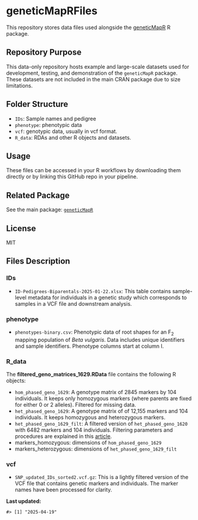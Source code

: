 
<!-- README.md is generated from README.Rmd. Please edit that file -->

# geneticMapRFiles

This repository stores data files used alongside the
[geneticMapR](https://vegaalfaro.github.io/geneticMapR/) R package.

## Repository Purpose

This data-only repository hosts example and large-scale datasets used
for development, testing, and demonstration of the `geneticMapR`
package. These datasets are not included in the main CRAN package due to
size limitations.

## Folder Structure

- `IDs`: Sample names and pedigree
- `phenotype`: phenotypic data
- `vcf`: genotypic data, usually in vcf format.
- `R_data`: RDAs and other R objects and datasets.

## Usage

These files can be accessed in your R workflows by downloading them
directly or by linking this GitHub repo in your pipeline.

## Related Package

See the main package:
[`geneticMapR`](https://github.com/vegaalfaro/geneticMapR)

## License

MIT

## Files Description

### IDs

- `ID-Pedigrees-Biparentals-2025-01-22.xlsx`: This table contains
  sample-level metadata for individuals in a genetic study which
  corresponds to samples in a VCF file and downstream analysis.

### phenotype

- `phenotypes-binary.csv`: Phenotypic data of root shapes for an
  F<sub>2</sub> mapping population of *Beta vulgaris*. Data includes
  unique identifiers and sample identifiers. Phenotype columns start at
  column I.

### R_data

The **filtered_geno_matrices_1629.RData** file contains the following R
objects:

- `hom_phased_geno_1629`: A genotype matrix of 2845 markers by 104
  individuals. It keeps only homozygous markers (where parents are fixed
  for either 0 or 2 alleles). Filtered for missing data.
- `het_phased_geno_1629`: A genotype matrix of of 12,155 markers and 104
  individuals. It keeps homozygous and heterozygous markers.
- `het_phased_geno_1629_filt`: A filtered version of
  `het_phased_geno_1620` with 6482 markers and 104 individuals.
  Filtering parameters and procedures are explained in this
  [article](https://vegaalfaro.github.io/geneticMapR/articles/Recode.html).
- markers_homozygous: dimensions of `hom_phased_geno_1629`
- markers_heterozygous: dimensions of `het_phased_geno_1629_filt`

### vcf

- `SNP_updated_IDs_sorted2.vcf.gz`: This is a lightly filtered version
  of the VCF file that contains genetic markers and individuals. The
  marker names have been processed for clarity.

**Last updated:**

    #> [1] "2025-04-19"
